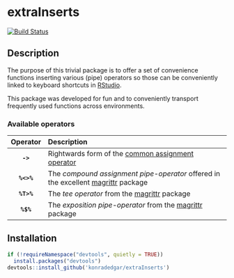 extraInserts
================

[![Build
Status](https://travis-ci.org/konradzdeb/extraInserts.svg?branch=master)](https://travis-ci.org/konradzdeb/extraInserts)

## Description

The purpose of this trivial package is to offer a set of convenience
functions inserting various (pipe) operators so those can be
conveniently linked to keyboard shortcuts in
[RStudio](https://www.rstudio.com/products/RStudio/).

This package was developed for fun and to conveniently transport
frequently used functions across environments.

### Available operators

|  Operator  | Description                                                                                                          |
| :--------: | :------------------------------------------------------------------------------------------------------------------- |
|  **`->`**  | Rightwards form of the [common assignment operator](https://rdrr.io/r/base/assignOps.html)                           |
| **`%<>%`** | The *compound assignment pipe-operator* offered in the excellent [magrittr](https://magrittr.tidyverse.org/) package |
| **`%T>%`** | The *tee operator* from the [magrittr](https://magrittr.tidyverse.org/) package                                      |
| **`%$%`**  | The *exposition pipe-operator* from the [magrittr](https://magrittr.tidyverse.org/) package                          |

## Installation

``` r
if (!requireNamespace("devtools", quietly = TRUE))
  install.packages("devtools")
devtools::install_github('konradedgar/extraInserts')
```

